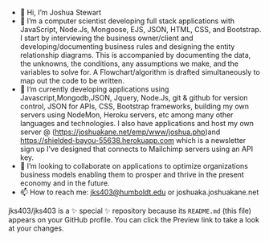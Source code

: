 - 👋 Hi, I’m Joshua Stewart
- 👀 I’m a computer scientist developing full stack applications with JavaScript, Node.Js, Mongoose, EJS, JSON, HTML, CSS, and Bootstrap. I start by interviewing the business owner/client and developing/documenting business rules and designing the entity relationship diagrams. This is accompanied by documenting the data, the unknowns, the conditions, any assumptions we make, and the variables to solve for. A Flowchart/algorithm is drafted simultaneously to map out the code to be written. 
- 🌱 I’m currently developing applications using Javascript,Mongodb,JSON, Jquery, Node.Js, git & github for version control, JSON for APIs, CSS, Bootstrap frameworks, building my own servers using NodeMon, Heroku servers, etc among many other languages and technologies. I also have applications and host my own server @ (https://joshuakane.net/emp/www/joshua.php)and https://shielded-bayou-55638.herokuapp.com which is a newsletter sign up I've designed that connects to Mailchimp servers using an API key.
- 💞️ I’m looking to collaborate on applications to optimize organizations business models enabling them to prosper and thrive in the present economy and in the future.
- 📫 How to reach me: jks403@humboldt.edu or joshuaka.joshuakane.net


jks403/jks403 is a ✨ special ✨ repository because its `README.md` (this file) appears on your GitHub profile.
You can click the Preview link to take a look at your changes.

